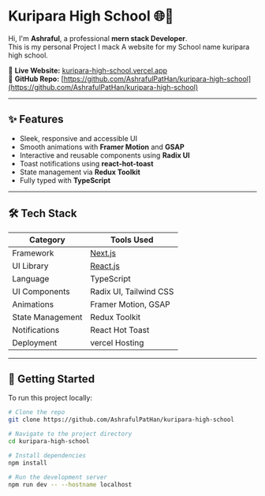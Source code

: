 # Kuripara High School 🌐🚀

Hi, I'm **Ashraful**, a professional **mern stack Developer**.  
This is my personal Project I mack A website for my School  name kuripara high school.

🔗 **Live Website:** [kuripara-high-school.vercel.app](kuripara-high-school.vercel.app)  
📁 **GitHub Repo:** [https://github.com/AshrafulPatHan/kuripara-high-school](https://github.com/AshrafulPatHan/kuripara-high-school)

---

## ✨ Features

- Sleek, responsive and accessible UI
- Smooth animations with **Framer Motion** and **GSAP**
- Interactive and reusable components using **Radix UI**
- Toast notifications using **react-hot-toast**
- State management via **Redux Toolkit**
- Fully typed with **TypeScript**

---

## 🛠️ Tech Stack

| Category        | Tools Used                                 |
|-----------------|---------------------------------------------|
| Framework       | [Next.js](https://nextjs.org/)             |
| UI Library      | [React.js](https://reactjs.org/)           |
| Language        | TypeScript                                 |
| UI Components   | Radix UI, Tailwind CSS                     |
| Animations      | Framer Motion, GSAP                        |
| State Management| Redux Toolkit                              |
| Notifications   | React Hot Toast                            |
| Deployment      | vercel Hosting                           |

---

## 🚀 Getting Started

To run this project locally:

```bash
# Clone the repo
git clone https://github.com/AshrafulPatHan/kuripara-high-school

# Navigate to the project directory
cd kuripara-high-school

# Install dependencies
npm install

# Run the development server
npm run dev -- --hostname localhost
